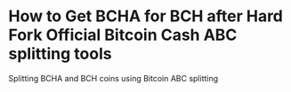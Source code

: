 # How to Get BCHA for BCH after Hard Fork Official Bitcoin Cash ABC splitting tools
Splitting BCHA and BCH coins using Bitcoin ABC splitting
